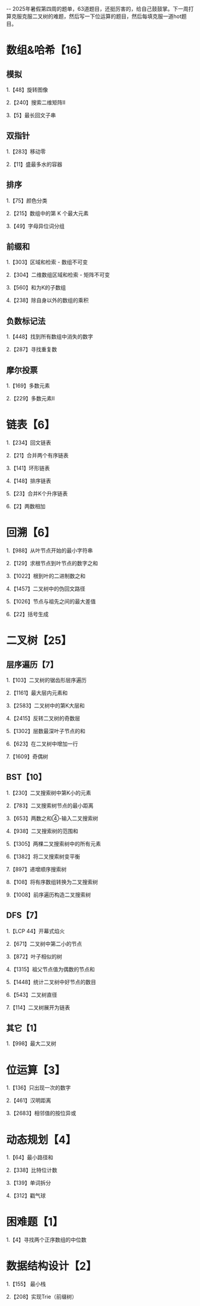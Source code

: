 -- 2025年暑假第四周的题单，63道题目，还挺厉害的，给自己鼓鼓掌。下一周打算克服克服二叉树的难题，然后写一下位运算的题目，然后每填克服一道hot题目。

# 数组&哈希【16】

## 模拟

1.【48】旋转图像

2.【240】搜索二维矩阵II

3.【5】最长回文子串

## 双指针

1.【283】移动零

2.【11】盛最多水的容器

## 排序

1.【75】颜色分类

2.【215】数组中的第 K 个最大元素

3.【49】字母异位词分组

## 前缀和

1.【303】区域和检索 - 数组不可变

2.【304】二维数组区域和检索 - 矩阵不可变

3.【560】和为K的子数组

4.【238】除自身以外的数组的乘积

## 负数标记法

1.【448】找到所有数组中消失的数字

2.【287】寻找重复数

## 摩尔投票

1.【169】多数元素

2.【229】多数元素II

# 链表【6】

1.【234】回文链表 

2.【21】合并两个有序链表

3.【141】环形链表

4.【148】排序链表

5.【23】合并K个升序链表

6.【2】两数相加

# 回溯【6】

1.【988】从叶节点开始的最小字符串

2.【129】求根节点到叶节点的数字之和

3.【1022】根到叶的二进制数之和

4.【1457】二叉树中的伪回文路径

5.【1026】节点与祖先之间的最大差值

6.【22】括号生成

# 二叉树【25】

## 层序遍历【7】

1.【103】二叉树的锯齿形层序遍历

2.【1161】最大层内元素和

3.【2583】二叉树中的第K大层和

4.【2415】反转二叉树的奇数层

5.【1302】层数最深叶子节点的和

6.【623】在二叉树中增加一行

7.【1609】奇偶树

## BST【10】

1.【230】二叉搜索树中第K小的元素

2.【783】二叉搜索树节点的最小距离

3.【653】两数之和④-输入二叉搜索树

4.【938】二叉搜索树的范围和

5.【1305】两棵二叉搜索树中的所有元素

6.【1382】将二叉搜索树变平衡

7.【897】递增顺序搜索树

8.【108】将有序数组转换为二叉搜索树

9.【1008】前序遍历构造二叉搜索树

## DFS【7】

1.【LCP 44】开幕式焰火

2.【671】二叉树中第二小的节点

3.【872】叶子相似的树

4.【1315】祖父节点值为偶数的节点和

5.【1448】统计二叉树中好节点的数目

6.【543】二叉树直径

7.【114】二叉树展开为链表

## 其它【1】

1.【998】最大二叉树

# 位运算【3】

1.【136】只出现一次的数字

2.【461】汉明距离

3.【2683】相邻值的按位异或



# 动态规划【4】

1.【64】最小路径和

2.【338】比特位计数

3.【139】单词拆分

4.【312】戳气球 

# 困难题【1】

1.【4】寻找两个正序数组的中位数

# 数据结构设计【2】

1.【155】 最小栈

2.【208】实现Trie（前缀树）

